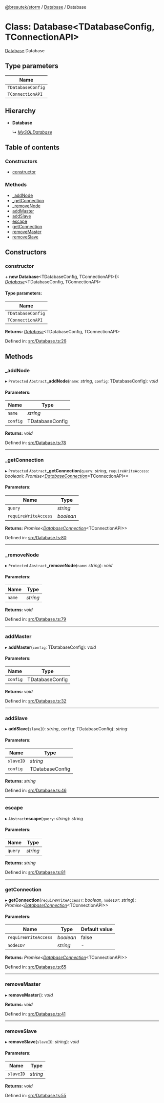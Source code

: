 [@breautek/storm](../README.md) / [Database](../modules/database.md) / Database

# Class: Database<TDatabaseConfig, TConnectionAPI\>

[Database](../modules/database.md).Database

## Type parameters

Name |
------ |
`TDatabaseConfig` |
`TConnectionAPI` |

## Hierarchy

* **Database**

  ↳ [*MySQLDatabase*](mysqldatabase.mysqldatabase-1.md)

## Table of contents

### Constructors

- [constructor](database.database-1.md#constructor)

### Methods

- [\_addNode](database.database-1.md#_addnode)
- [\_getConnection](database.database-1.md#_getconnection)
- [\_removeNode](database.database-1.md#_removenode)
- [addMaster](database.database-1.md#addmaster)
- [addSlave](database.database-1.md#addslave)
- [escape](database.database-1.md#escape)
- [getConnection](database.database-1.md#getconnection)
- [removeMaster](database.database-1.md#removemaster)
- [removeSlave](database.database-1.md#removeslave)

## Constructors

### constructor

\+ **new Database**<TDatabaseConfig, TConnectionAPI\>(): [*Database*](database.database-1.md)<TDatabaseConfig, TConnectionAPI\>

#### Type parameters:

Name |
------ |
`TDatabaseConfig` |
`TConnectionAPI` |

**Returns:** [*Database*](database.database-1.md)<TDatabaseConfig, TConnectionAPI\>

Defined in: [src/Database.ts:26](https://github.com/breautek/storm/blob/e9f4a60/src/Database.ts#L26)

## Methods

### \_addNode

▸ `Protected` `Abstract`**_addNode**(`name`: *string*, `config`: TDatabaseConfig): *void*

#### Parameters:

Name | Type |
------ | ------ |
`name` | *string* |
`config` | TDatabaseConfig |

**Returns:** *void*

Defined in: [src/Database.ts:78](https://github.com/breautek/storm/blob/e9f4a60/src/Database.ts#L78)

___

### \_getConnection

▸ `Protected` `Abstract`**_getConnection**(`query`: *string*, `requireWriteAccess`: *boolean*): *Promise*<[*DatabaseConnection*](databaseconnection.databaseconnection-1.md)<TConnectionAPI\>\>

#### Parameters:

Name | Type |
------ | ------ |
`query` | *string* |
`requireWriteAccess` | *boolean* |

**Returns:** *Promise*<[*DatabaseConnection*](databaseconnection.databaseconnection-1.md)<TConnectionAPI\>\>

Defined in: [src/Database.ts:80](https://github.com/breautek/storm/blob/e9f4a60/src/Database.ts#L80)

___

### \_removeNode

▸ `Protected` `Abstract`**_removeNode**(`name`: *string*): *void*

#### Parameters:

Name | Type |
------ | ------ |
`name` | *string* |

**Returns:** *void*

Defined in: [src/Database.ts:79](https://github.com/breautek/storm/blob/e9f4a60/src/Database.ts#L79)

___

### addMaster

▸ **addMaster**(`config`: TDatabaseConfig): *void*

#### Parameters:

Name | Type |
------ | ------ |
`config` | TDatabaseConfig |

**Returns:** *void*

Defined in: [src/Database.ts:32](https://github.com/breautek/storm/blob/e9f4a60/src/Database.ts#L32)

___

### addSlave

▸ **addSlave**(`slaveID`: *string*, `config`: TDatabaseConfig): *string*

#### Parameters:

Name | Type |
------ | ------ |
`slaveID` | *string* |
`config` | TDatabaseConfig |

**Returns:** *string*

Defined in: [src/Database.ts:46](https://github.com/breautek/storm/blob/e9f4a60/src/Database.ts#L46)

___

### escape

▸ `Abstract`**escape**(`query`: *string*): *string*

#### Parameters:

Name | Type |
------ | ------ |
`query` | *string* |

**Returns:** *string*

Defined in: [src/Database.ts:81](https://github.com/breautek/storm/blob/e9f4a60/src/Database.ts#L81)

___

### getConnection

▸ **getConnection**(`requireWriteAccess?`: *boolean*, `nodeID?`: *string*): *Promise*<[*DatabaseConnection*](databaseconnection.databaseconnection-1.md)<TConnectionAPI\>\>

#### Parameters:

Name | Type | Default value |
------ | ------ | ------ |
`requireWriteAccess` | *boolean* | false |
`nodeID?` | *string* | - |

**Returns:** *Promise*<[*DatabaseConnection*](databaseconnection.databaseconnection-1.md)<TConnectionAPI\>\>

Defined in: [src/Database.ts:65](https://github.com/breautek/storm/blob/e9f4a60/src/Database.ts#L65)

___

### removeMaster

▸ **removeMaster**(): *void*

**Returns:** *void*

Defined in: [src/Database.ts:41](https://github.com/breautek/storm/blob/e9f4a60/src/Database.ts#L41)

___

### removeSlave

▸ **removeSlave**(`slaveID`: *string*): *void*

#### Parameters:

Name | Type |
------ | ------ |
`slaveID` | *string* |

**Returns:** *void*

Defined in: [src/Database.ts:55](https://github.com/breautek/storm/blob/e9f4a60/src/Database.ts#L55)
